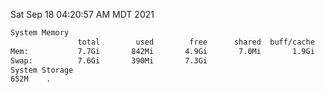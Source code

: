 Sat Sep 18 04:20:57 AM MDT 2021
```bash
System Memory
               total        used        free      shared  buff/cache   available
Mem:           7.7Gi       842Mi       4.9Gi       7.0Mi       1.9Gi       6.5Gi
Swap:          7.6Gi       390Mi       7.3Gi
System Storage
652M	.
```
